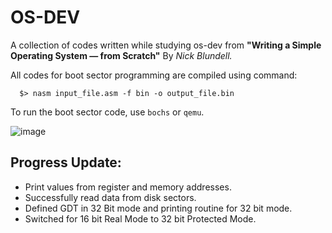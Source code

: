 # OS-DEV
A collection of codes written while studying os-dev from <b>"Writing a Simple Operating System — from Scratch"</b> By <i>Nick Blundell.</i>


All codes for boot sector programming are compiled using command:
```
  $> nasm input_file.asm -f bin -o output_file.bin
```

To run the boot sector code, use `bochs` or `qemu`. 

![image](https://github.com/samsepi0x0/OS-DEV/assets/64140687/13d01f9d-0cb0-41a7-a58a-66ed1562b0e3)

## Progress Update:
 - Print values from register and memory addresses.
 - Successfully read data from disk sectors.
 - Defined GDT in 32 Bit mode and printing routine for 32 bit mode.
 - Switched for 16 bit Real Mode to 32 bit Protected Mode.
